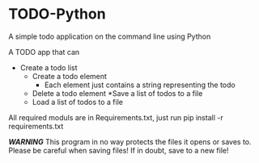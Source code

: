 # TODO-Python
A simple todo application on the command line using Python


A TODO app that can
* Create a todo list
	* Create a todo element
		* Each element just contains a string representing the todo
	* Delete a todo element
	*Save a list of todos to a file
	* Load a list of todos to a file

All required moduls are in Requirements.txt, just run  pip install -r requirements.txt

***WARNING*** This program in no way protects the files it opens or saves to. Please be careful when saving files! If in doubt, save to a new file!
